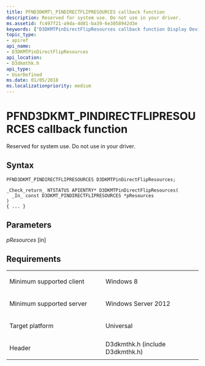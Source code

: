 ```yaml
---
title: PFND3DKMT\_PINDIRECTFLIPRESOURCES callback function
description: Reserved for system use. Do not use in your driver.
ms.assetid: fc497f21-a9da-4d81-ba39-6e3058942d3e
keywords: ["D3DKMTPinDirectFlipResources callback function Display Devices", "PFND3DKMT_PINDIRECTFLIPRESOURCES"]
topic_type:
- apiref
api_name:
- D3DKMTPinDirectFlipResources
api_location:
- D3dkmthk.h
api_type:
- UserDefined
ms.date: 01/05/2018
ms.localizationpriority: medium
---
```


# PFND3DKMT\_PINDIRECTFLIPRESOURCES callback function


Reserved for system use. Do not use in your driver.

Syntax
------

```ManagedCPlusPlus
PFND3DKMT_PINDIRECTFLIPRESOURCES D3DKMTPinDirectFlipResources;

_Check_return_ NTSTATUS APIENTRY* D3DKMTPinDirectFlipResources(
  _In_ const D3DKMT_PINDIRECTFLIPRESOURCES *pResources
)
{ ... }
```

Parameters
----------

*pResources* \[in\]

Requirements
------------

<table>
<colgroup>
<col width="50%" />
<col width="50%" />
</colgroup>
<tbody>
<tr class="odd">
<td align="left"><p>Minimum supported client</p></td>
<td align="left"><p>Windows 8</p></td>
</tr>
<tr class="even">
<td align="left"><p>Minimum supported server</p></td>
<td align="left"><p>Windows Server 2012</p></td>
</tr>
<tr class="odd">
<td align="left"><p>Target platform</p></td>
<td align="left">Universal</td>
</tr>
<tr class="even">
<td align="left"><p>Header</p></td>
<td align="left">D3dkmthk.h (include D3dkmthk.h)</td>
</tr>
</tbody>
</table>

 

 





